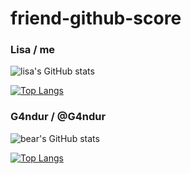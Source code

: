 # friend-github-score

### Lisa / me

![lisa's GitHub stats](https://github-readme-stats.vercel.app/api?username=allstergamer&show_icons=true&theme=synthwave)

[![Top Langs](https://github-readme-stats.vercel.app/api/top-langs/?username=allstergamer&layout=compact&theme=synthwave)](https://github.com/anuraghazra/github-readme-stats)


### G4ndur / @G4ndur

![bear's GitHub stats](https://github-readme-stats.vercel.app/api?username=G4ndur&show_icons=true&theme=default)

[![Top Langs](https://github-readme-stats.vercel.app/api/top-langs/?username=G4ndur&layout=compact&theme=default)](https://github.com/anuraghazra/github-readme-stats)
